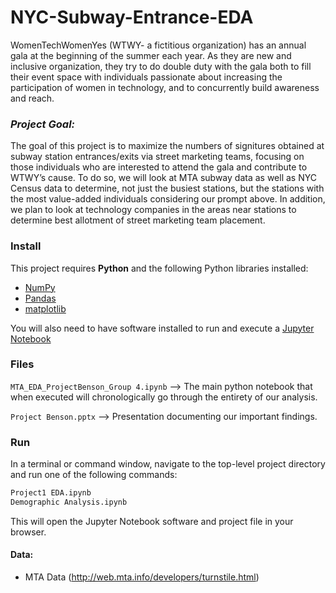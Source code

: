 # NYC-Subway-Entrance-EDA

WomenTechWomenYes (WTWY- a fictitious organization) has an annual gala at the beginning of the summer each year. As they are new and inclusive organization, they try to do double duty with the gala both to fill their event space with individuals passionate about increasing the participation of women in technology, and to concurrently build awareness and reach.

### *Project Goal:*
The goal of this project is to maximize the numbers of signitures obtained at subway station entrances/exits via street marketing teams, focusing on those individuals who are interested to attend the gala and contribute to WTWY’s cause.
To do so, we will look at MTA subway data as well as NYC Census data to determine, not just the busiest stations, but the stations with the most value-added individuals considering our prompt above. In addition, we plan to look at technology companies in the areas near stations to determine best allotment of street marketing team placement. 

### Install

This project requires **Python** and the following Python libraries installed:

- [NumPy](http://www.numpy.org/)
- [Pandas](http://pandas.pydata.org/)
- [matplotlib](http://matplotlib.org/)

You will also need to have software installed to run and execute a [Jupyter Notebook](http://ipython.org/notebook.html)


### Files

`MTA_EDA_ProjectBenson_Group 4.ipynb` --> The main python notebook that when executed will chronologically go through the entirety of our analysis. 

`Project Benson.pptx` --> Presentation documenting our important findings. 

### Run

In a terminal or command window, navigate to the top-level project directory and run one of the following commands:


```bash
Project1 EDA.ipynb
Demographic Analysis.ipynb
```

This will open the Jupyter Notebook software and project file in your browser.

#### Data:

 * MTA Data (http://web.mta.info/developers/turnstile.html)

